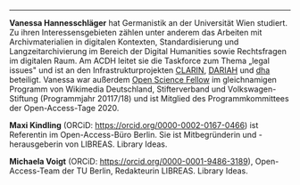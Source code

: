 ---

**Vanessa Hannesschläger** hat Germanistik an der Universität Wien studiert.
Zu ihren Interessensgebieten zählen unter anderem das Arbeiten mit
Archivmaterialien in digitalen Kontexten, Standardisierung und
Langzeitarchivierung im Bereich der Digital Humanities sowie
Rechtsfragen im digitalen Raum. Am ACDH leitet sie die Taskforce zum
Thema „legal issues" und ist an den Infrastrukturprojekten
[CLARIN](https://www.oeaw.ac.at/de/acdh/projects/clarin/),
[DARIAH](https://www.oeaw.ac.at/de/acdh/projects/dariah-eu/) und
[dha](https://www.oeaw.ac.at/de/acdh/projects/dha-digital-humanities-austria/)
beteiligt. Vanessa war außerdem [Open Science
Fellow](https://en.wikiversity.org/wiki/Wikimedia_Deutschland/Open_Science_Fellows_Program)
im gleichnamigen Programm von Wikimedia Deutschland, Stifterverband und
Volkswagen-Stiftung (Programmjahr 20117/18) und ist Mitglied des
Programmkommittees der Open-Access-Tage 2020.

**Maxi Kindling** (ORCiD: <https://orcid.org/0000-0002-0167-0466>) ist
Referentin im Open-Access-Büro Berlin. Sie ist Mitbegründerin und
-herausgeberin von LIBREAS. Library Ideas.

**Michaela Voigt** (ORCiD: <https://orcid.org/0000-0001-9486-3189>),
Open-Access-Team der TU Berlin, Redakteurin LIBREAS. Library Ideas.